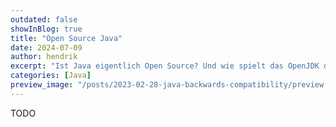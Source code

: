 ```yaml
---
outdated: false
showInBlog: true
title: "Open Source Java"
date: 2024-07-09
author: hendrik
excerpt: "Ist Java eigentlich Open Source? Und wie spielt das OpenJDK damit zusammen? In diesem Artikel beschreibe ich warum Open Source und dessen Wartung so wichtig für Unternehmen ist und wie Java sich in diesem Bereich schlägt."
categories: [Java]
preview_image: "/posts/2023-02-28-java-backwards-compatibility/preview.jpg"
---
```


TODO